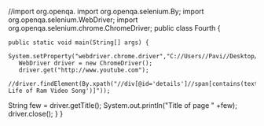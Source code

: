 //import org.openqa.
import org.openqa.selenium.By;
import org.openqa.selenium.WebDriver;
import org.openqa.selenium.chrome.ChromeDriver; 
public class Fourth {
	
	
	public static void main(String[] args) {
		System.setProperty("webdriver.chrome.driver","C://Users//Pavi//Desktop//Automation//Java//chromedriver.exe");
       WebDriver driver = new ChromeDriver();
       driver.get("http://www.youtube.com");
       //driver.findElement(By.xpath("//div[@id='details']//span[contains(text(),'The Life of Ram Video Song')]"));
String few = driver.getTitle();
System.out.println("Title of  page " +few);
driver.close();
	}
}
